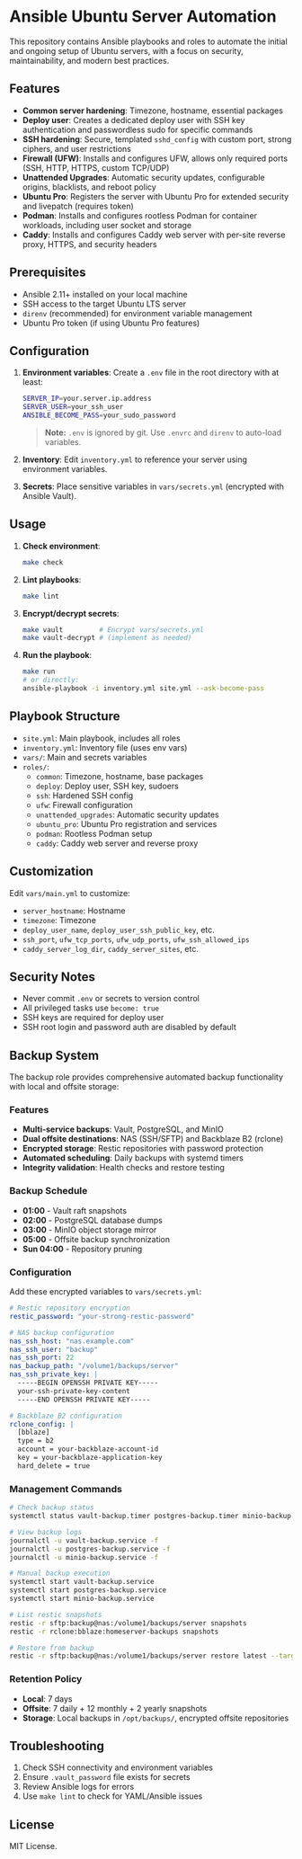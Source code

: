 # Ansible Ubuntu Server Automation

This repository contains Ansible playbooks and roles to automate the initial and ongoing setup of Ubuntu servers, with a focus on security, maintainability, and modern best practices.

## Features

- **Common server hardening**: Timezone, hostname, essential packages
- **Deploy user**: Creates a dedicated deploy user with SSH key authentication and passwordless sudo for specific commands
- **SSH hardening**: Secure, templated `sshd_config` with custom port, strong ciphers, and user restrictions
- **Firewall (UFW)**: Installs and configures UFW, allows only required ports (SSH, HTTP, HTTPS, custom TCP/UDP)
- **Unattended Upgrades**: Automatic security updates, configurable origins, blacklists, and reboot policy
- **Ubuntu Pro**: Registers the server with Ubuntu Pro for extended security and livepatch (requires token)
- **Podman**: Installs and configures rootless Podman for container workloads, including user socket and storage
- **Caddy**: Installs and configures Caddy web server with per-site reverse proxy, HTTPS, and security headers

## Prerequisites

- Ansible 2.11+ installed on your local machine
- SSH access to the target Ubuntu LTS server
- `direnv` (recommended) for environment variable management
- Ubuntu Pro token (if using Ubuntu Pro features)

## Configuration

1. **Environment variables**: Create a `.env` file in the root directory with at least:
   ```bash
   SERVER_IP=your.server.ip.address
   SERVER_USER=your_ssh_user
   ANSIBLE_BECOME_PASS=your_sudo_password
   ```
   > **Note:** `.env` is ignored by git. Use `.envrc` and `direnv` to auto-load variables.

2. **Inventory**: Edit `inventory.yml` to reference your server using environment variables.

3. **Secrets**: Place sensitive variables in `vars/secrets.yml` (encrypted with Ansible Vault).

## Usage

1. **Check environment**:
   ```bash
   make check
   ```
2. **Lint playbooks**:
   ```bash
   make lint
   ```
3. **Encrypt/decrypt secrets**:
   ```bash
   make vault         # Encrypt vars/secrets.yml
   make vault-decrypt # (implement as needed)
   ```
4. **Run the playbook**:
   ```bash
   make run
   # or directly:
   ansible-playbook -i inventory.yml site.yml --ask-become-pass
   ```

## Playbook Structure

- `site.yml`: Main playbook, includes all roles
- `inventory.yml`: Inventory file (uses env vars)
- `vars/`: Main and secrets variables
- `roles/`:
  - `common`: Timezone, hostname, base packages
  - `deploy`: Deploy user, SSH key, sudoers
  - `ssh`: Hardened SSH config
  - `ufw`: Firewall configuration
  - `unattended_upgrades`: Automatic security updates
  - `ubuntu_pro`: Ubuntu Pro registration and services
  - `podman`: Rootless Podman setup
  - `caddy`: Caddy web server and reverse proxy

## Customization

Edit `vars/main.yml` to customize:

- `server_hostname`: Hostname
- `timezone`: Timezone
- `deploy_user_name`, `deploy_user_ssh_public_key`, etc.
- `ssh_port`, `ufw_tcp_ports`, `ufw_udp_ports`, `ufw_ssh_allowed_ips`
- `caddy_server_log_dir`, `caddy_server_sites`, etc.

## Security Notes

- Never commit `.env` or secrets to version control
- All privileged tasks use `become: true`
- SSH keys are required for deploy user
- SSH root login and password auth are disabled by default

## Backup System

The backup role provides comprehensive automated backup functionality with local and offsite storage:

### Features
- **Multi-service backups**: Vault, PostgreSQL, and MinIO
- **Dual offsite destinations**: NAS (SSH/SFTP) and Backblaze B2 (rclone)
- **Encrypted storage**: Restic repositories with password protection
- **Automated scheduling**: Daily backups with systemd timers
- **Integrity validation**: Health checks and restore testing

### Backup Schedule
- **01:00** - Vault raft snapshots
- **02:00** - PostgreSQL database dumps
- **03:00** - MinIO object storage mirror
- **05:00** - Offsite backup synchronization
- **Sun 04:00** - Repository pruning

### Configuration
Add these encrypted variables to `vars/secrets.yml`:

```yaml
# Restic repository encryption
restic_password: "your-strong-restic-password"

# NAS backup configuration
nas_ssh_host: "nas.example.com"
nas_ssh_user: "backup"
nas_ssh_port: 22
nas_backup_path: "/volume1/backups/server"
nas_ssh_private_key: |
  -----BEGIN OPENSSH PRIVATE KEY-----
  your-ssh-private-key-content
  -----END OPENSSH PRIVATE KEY-----

# Backblaze B2 configuration
rclone_config: |
  [bblaze]
  type = b2
  account = your-backblaze-account-id
  key = your-backblaze-application-key
  hard_delete = true
```

### Management Commands
```bash
# Check backup status
systemctl status vault-backup.timer postgres-backup.timer minio-backup.timer

# View backup logs
journalctl -u vault-backup.service -f
journalctl -u postgres-backup.service -f
journalctl -u minio-backup.service -f

# Manual backup execution
systemctl start vault-backup.service
systemctl start postgres-backup.service
systemctl start minio-backup.service

# List restic snapshots
restic -r sftp:backup@nas:/volume1/backups/server snapshots
restic -r rclone:bblaze:homeserver-backups snapshots

# Restore from backup
restic -r sftp:backup@nas:/volume1/backups/server restore latest --target /tmp/restore
```

### Retention Policy
- **Local**: 7 days
- **Offsite**: 7 daily + 12 monthly + 2 yearly snapshots
- **Storage**: Local backups in `/opt/backups/`, encrypted offsite repositories

## Troubleshooting

1. Check SSH connectivity and environment variables
2. Ensure `.vault_password` file exists for secrets
3. Review Ansible logs for errors
4. Use `make lint` to check for YAML/Ansible issues

## License

MIT License. 